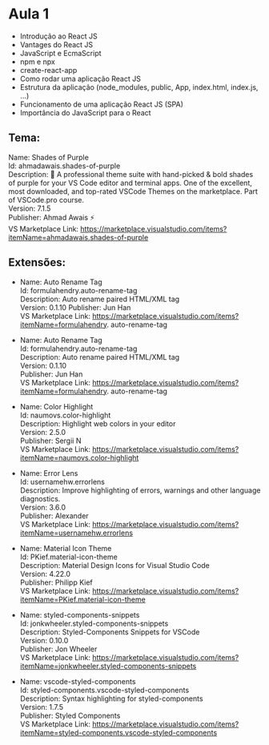# Aula 1

- Introdução ao React JS
- Vantages do React JS
- JavaScript e EcmaScript
- npm e npx
- create-react-app
- Como rodar uma aplicação React JS
- Estrutura da aplicação (node_modules, public, App, index.html, index.js, ...)
- Funcionamento de uma aplicação React JS (SPA)
- Importância do JavaScript para o React

## Tema:

Name: Shades of Purple  
Id: ahmadawais.shades-of-purple  
Description: 🦄 A professional theme suite with hand-picked & bold shades of purple for your VS Code editor and terminal apps. One of the excellent, most downloaded, and top-rated VSCode Themes on the marketplace. Part of VSCode.pro course.  
Version: 7.1.5  
Publisher: Ahmad Awais ⚡  
VS Marketplace Link: https://marketplace.visualstudio.com/items?itemName=ahmadawais.shades-of-purple

## Extensões:

- Name: Auto Rename Tag  
  Id: formulahendry.auto-rename-tag  
  Description: Auto rename paired HTML/XML tag  
  Version: 0.1.10
  Publisher: Jun Han  
  VS Marketplace Link: https://marketplace.visualstudio.com/items?itemName=formulahendry. auto-rename-tag

- Name: Auto Rename Tag  
  Id: formulahendry.auto-rename-tag  
  Description: Auto rename paired HTML/XML tag  
  Version: 0.1.10  
  Publisher: Jun Han  
  VS Marketplace Link: https://marketplace.visualstudio.com/items?itemName=formulahendry. auto-rename-tag

- Name: Color Highlight  
  Id: naumovs.color-highlight  
  Description: Highlight web colors in your editor  
  Version: 2.5.0  
  Publisher: Sergii N  
  VS Marketplace Link: https://marketplace.visualstudio.com/items?itemName=naumovs.color-highlight

- Name: Error Lens  
  Id: usernamehw.errorlens  
  Description: Improve highlighting of errors, warnings and other language diagnostics.  
  Version: 3.6.0  
  Publisher: Alexander  
  VS Marketplace Link: https://marketplace.visualstudio.com/items?itemName=usernamehw.errorlens

- Name: Material Icon Theme  
  Id: PKief.material-icon-theme  
  Description: Material Design Icons for Visual Studio Code  
  Version: 4.22.0  
  Publisher: Philipp Kief  
  VS Marketplace Link: https://marketplace.visualstudio.com/items?itemName=PKief.material-icon-theme

- Name: styled-components-snippets  
  Id: jonkwheeler.styled-components-snippets  
  Description: Styled-Components Snippets for VSCode  
  Version: 0.10.0  
  Publisher: Jon Wheeler  
  VS Marketplace Link: https://marketplace.visualstudio.com/items?itemName=jonkwheeler.styled-components-snippets

- Name: vscode-styled-components  
  Id: styled-components.vscode-styled-components  
  Description: Syntax highlighting for styled-components  
  Version: 1.7.5  
  Publisher: Styled Components  
  VS Marketplace Link: https://marketplace.visualstudio.com/items?itemName=styled-components.vscode-styled-components
